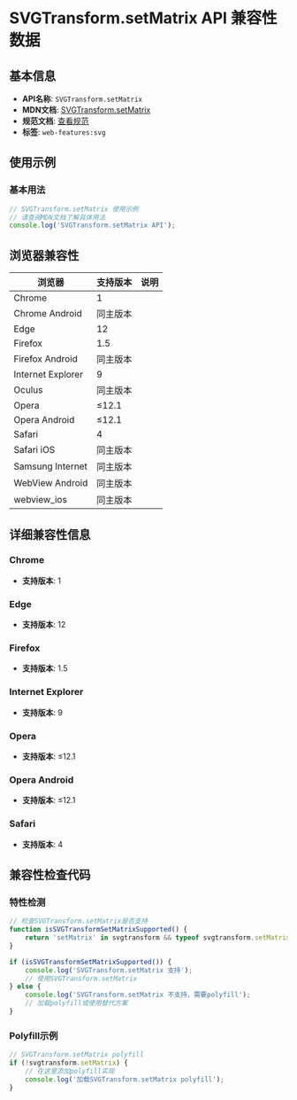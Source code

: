 # SVGTransform.setMatrix API 兼容性数据

## 基本信息

- **API名称**: `SVGTransform.setMatrix`
- **MDN文档**: [SVGTransform.setMatrix](https://developer.mozilla.org/docs/Web/API/SVGTransform/setMatrix)
- **规范文档**: [查看规范](https://svgwg.org/svg2-draft/coords.html#__svg__SVGTransform__setMatrix)
- **标签**: `web-features:svg`

## 使用示例

### 基本用法

```javascript
// SVGTransform.setMatrix 使用示例
// 请查阅MDN文档了解具体用法
console.log('SVGTransform.setMatrix API');
```

## 浏览器兼容性

| 浏览器 | 支持版本 | 说明 |
|--------|----------|------|
| Chrome | 1 |  |
| Chrome Android | 同主版本 |  |
| Edge | 12 |  |
| Firefox | 1.5 |  |
| Firefox Android | 同主版本 |  |
| Internet Explorer | 9 |  |
| Oculus | 同主版本 |  |
| Opera | ≤12.1 |  |
| Opera Android | ≤12.1 |  |
| Safari | 4 |  |
| Safari iOS | 同主版本 |  |
| Samsung Internet | 同主版本 |  |
| WebView Android | 同主版本 |  |
| webview_ios | 同主版本 |  |

## 详细兼容性信息

### Chrome

- **支持版本**: 1

### Edge

- **支持版本**: 12

### Firefox

- **支持版本**: 1.5

### Internet Explorer

- **支持版本**: 9

### Opera

- **支持版本**: ≤12.1

### Opera Android

- **支持版本**: ≤12.1

### Safari

- **支持版本**: 4

## 兼容性检查代码

### 特性检测

```javascript
// 检查SVGTransform.setMatrix是否支持
function isSVGTransformSetMatrixSupported() {
    return 'setMatrix' in svgtransform && typeof svgtransform.setMatrix === 'function';
}

if (isSVGTransformSetMatrixSupported()) {
    console.log('SVGTransform.setMatrix 支持');
    // 使用SVGTransform.setMatrix
} else {
    console.log('SVGTransform.setMatrix 不支持，需要polyfill');
    // 加载polyfill或使用替代方案
}
```

### Polyfill示例

```javascript
// SVGTransform.setMatrix polyfill
if (!svgtransform.setMatrix) {
    // 在这里添加polyfill实现
    console.log('加载SVGTransform.setMatrix polyfill');
}
```

